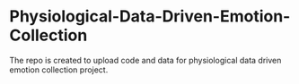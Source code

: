 # Physiological-Data-Driven-Emotion-Collection
The repo is created to upload code and data for physiological data driven emotion collection project. 
